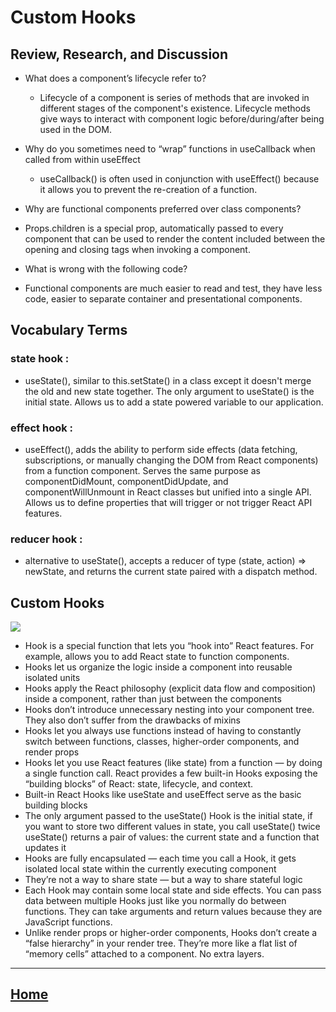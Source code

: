 # Custom Hooks

## Review, Research, and Discussion

* What does a component’s lifecycle refer to?
  *  Lifecycle of a component is series of methods that are invoked in different stages of the component's existence. Lifecycle methods give ways to interact with component logic before/during/after being used in the DOM.
  
* Why do you sometimes need to “wrap” functions in useCallback when called from within useEffect
  * useCallback() is often used in conjunction with useEffect() because it allows you to prevent the re-creation of a function.

* Why are functional components preferred over class components?
 * Props.children is a special prop, automatically passed to every component that can be used to render the content included between the opening and closing tags when invoking a component. 

* What is wrong with the following code?
 * Functional components are much easier to read and test, they have less code, easier to separate container and presentational components.




## Vocabulary Terms

### state hook :
  * useState(), similar to this.setState() in a class except it doesn't merge the old and new state together. The only argument to useState() is the initial state. Allows us to add a state powered variable to our application.
### effect hook :
  * useEffect(), adds the ability to perform side effects (data fetching, subscriptions, or manually changing the DOM from React components) from a function component. Serves the same purpose as componentDidMount, componentDidUpdate, and componentWillUnmount in React classes but unified into a single API. Allows us to define properties that will trigger or not trigger React API features.
### reducer hook :
  *  alternative to useState(), accepts a reducer of type (state, action) => newState, and returns the current state paired with a dispatch method.



## Custom Hooks

<img src ="https://diarybydhanushka.dev/wp-content/uploads/2020/02/custom-hooks.png">

* Hook is a special function that lets you “hook into” React features. For example, allows you to add React state to function components.
* Hooks let us organize the logic inside a component into reusable isolated units
* Hooks apply the React philosophy (explicit data flow and composition) inside a component, rather than just between the components
* Hooks don’t introduce unnecessary nesting into your component tree. They also don’t suffer from the drawbacks of mixins
* Hooks let you always use functions instead of having to constantly switch between functions, classes, higher-order components, and render props
* Hooks let you use React features (like state) from a function — by doing a single function call. React provides a few built-in Hooks exposing the “building blocks” of React: state, lifecycle, and context.
* Built-in React Hooks like useState and useEffect serve as the basic building blocks
* The only argument passed to the useState() Hook is the initial state, if you want to store two different values in state, you call useState() twice
useState() returns a pair of values: the current state and a function that updates it
* Hooks are fully encapsulated — each time you call a Hook, it gets isolated local state within the currently executing component
* They’re not a way to share state — but a way to share stateful logic
* Each Hook may contain some local state and side effects. You can pass data between multiple Hooks just like you normally do between functions. They can take arguments and return values because they are JavaScript functions.
* Unlike render props or higher-order components, Hooks don’t create a “false hierarchy” in your render tree. They’re more like a flat list of “memory cells” attached to a component. No extra layers.

*****************************************************************

## [ Home ](https://reem-alqurm.github.io/ReadingNotes/)